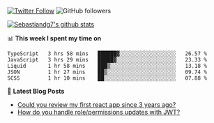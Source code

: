 <!--
[![visitors](https://visitor-badge.glitch.me/badge?page_id=sebastiandg7.sebastiandg7)](https://github.com/sebastiandg7)
-->
[![Twitter Follow](https://img.shields.io/twitter/follow/sebastiandg7?style=social&label=Follow)](https://twitter.com/sebastiandg7)
![GitHub followers](https://img.shields.io/github/followers/sebastiandg7?label=Follow&style=social)

[![Sebastiandg7's github stats](https://github-readme-stats.vercel.app/api?username=sebastiandg7)](https://github.com/anuraghazra/github-readme-stats)

📊 **This week I spent my time on**
<!--START_SECTION:waka-->
```text
TypeScript   3 hrs 58 mins   ██████▓░░░░░░░░░░░░░░░░░░   26.57 % 
JavaScript   3 hrs 29 mins   █████▓░░░░░░░░░░░░░░░░░░░   23.33 % 
Liquid       1 hr 58 mins    ███▒░░░░░░░░░░░░░░░░░░░░░   13.18 % 
JSON         1 hr 27 mins    ██▒░░░░░░░░░░░░░░░░░░░░░░   09.74 % 
SCSS         1 hr 10 mins    ██░░░░░░░░░░░░░░░░░░░░░░░   07.88 % 
```
<!--END_SECTION:waka-->

📕 **Latest Blog Posts**
<!-- BLOG-POST-LIST:START -->
- [Could you review my first react app since 3 years ago?](https://dev.to/sebastiandg7/could-you-review-my-first-react-app-since-3-years-ago-3nbh)
- [How do you handle role/permissions updates with JWT?](https://dev.to/sebastiandg7/how-do-you-handle-role-permissions-updates-with-jwt-3778)
<!-- BLOG-POST-LIST:END -->
